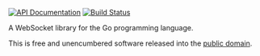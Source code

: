 [![API Documentation](https://godoc.org/github.com/pascaldekloe/websocket?status.svg)](https://godoc.org/github.com/pascaldekloe/websocket)
[![Build Status](https://travis-ci.org/pascaldekloe/websocket.svg?branch=master)](https://travis-ci.org/pascaldekloe/websocket)

A WebSocket library for the Go programming language.

This is free and unencumbered software released into the
[public domain](http://creativecommons.org/publicdomain/zero/1.0).
